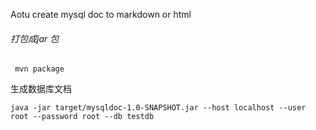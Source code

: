 Aotu create mysql doc to markdown or html

######  打包成jar 包 
```
 mvn package

```

生成数据库文档
```
java -jar target/mysqldoc-1.0-SNAPSHOT.jar --host localhost --user root --password root --db testdb
```

